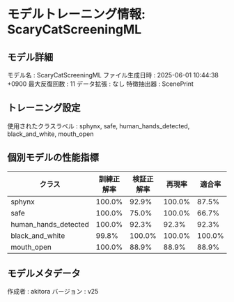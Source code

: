 # モデルトレーニング情報: ScaryCatScreeningML

## モデル詳細
モデル名           : ScaryCatScreeningML
ファイル生成日時   : 2025-06-01 10:44:38 +0900
最大反復回数     : 11
データ拡張       : なし
特徴抽出器       : ScenePrint

## トレーニング設定
使用されたクラスラベル : sphynx, safe, human_hands_detected, black_and_white, mouth_open

## 個別モデルの性能指標
| クラス | 訓練正解率 | 検証正解率 | 再現率 | 適合率 | F1スコア |
|--------|------------|------------|--------|--------|----------|
| sphynx | 100.0% | 92.9% | 100.0% | 87.5% | 0.933 |
| safe | 100.0% | 75.0% | 100.0% | 66.7% | 0.800 |
| human_hands_detected | 100.0% | 92.3% | 92.3% | 92.3% | 0.923 |
| black_and_white | 99.8% | 100.0% | 100.0% | 100.0% | 1.000 |
| mouth_open | 100.0% | 88.9% | 88.9% | 88.9% | 0.889 |

## モデルメタデータ
作成者            : akitora
バージョン          : v25